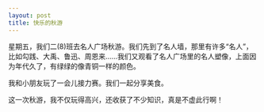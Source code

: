 ```yaml
---
layout: post
title: 快乐的秋游
---
```



星期五，我们二(8)班去名人广场秋游。我们先到了名人墙，那里有许多“名人”，比如勾践、大禹、鲁迅、周恩来……我们又观看了名人广场里的名人塑像，上面因为年代久了，有绿绿的像青铜一样的颜色。

我和小朋友玩了一会儿接力赛。我们一起分享美食。

这一次秋游，我不仅玩得高兴，还收获了不少知识，真是不虚此行啊！
